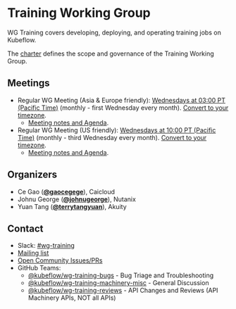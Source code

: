 <!---
This is an autogenerated file!

Please do not edit this file directly, but instead make changes to the
sigs.yaml file in the project root.

To understand how this file is generated, see https://github.com/kubeflow/community/blob/master/generator/README.md
--->
# Training Working Group

WG Training covers developing, deploying, and operating training jobs on Kubeflow.

The [charter](charter.md) defines the scope and governance of the Training Working Group.

## Meetings
* Regular WG Meeting (Asia & Europe friendly): [Wednesdays at 03:00 PT (Pacific Time)]() (monthly - first Wednesday every month). [Convert to your timezone](http://www.thetimezoneconverter.com/?t=03:00&tz=PT%20%28Pacific%20Time%29).
  * [Meeting notes and Agenda](https://docs.google.com/document/d/1K0Qfr0zTuARtAg7ETg9hsMZPh0MT2QUxqGAYvM1Vpec/edit).
* Regular WG Meeting (US friendly): [Wednesdays at 10:00 PT (Pacific Time)]() (monthly - third Wednesday every month). [Convert to your timezone](http://www.thetimezoneconverter.com/?t=10:00&tz=PT%20%28Pacific%20Time%29).
  * [Meeting notes and Agenda](https://docs.google.com/document/d/1K0Qfr0zTuARtAg7ETg9hsMZPh0MT2QUxqGAYvM1Vpec/edit).

## Organizers

* Ce Gao (**[@gaocegege](https://github.com/gaocegege)**), Caicloud
* Johnu George (**[@johnugeorge](https://github.com/johnugeorge)**), Nutanix
* Yuan Tang (**[@terrytangyuan](https://github.com/terrytangyuan)**), Akuity

## Contact
- Slack: [#wg-training](https://kubeflow.slack.com/messages/wg-training)
- [Mailing list](https://groups.google.com/forum/#!forum/kubeflow-discuss)
- [Open Community Issues/PRs](https://github.com/kubeflow/community/labels/wg%2Farea/wg-training)
- GitHub Teams:
    - [@kubeflow/wg-training-bugs](https://github.com/orgs/kubeflow/teams/wg-training-bugs) - Bug Triage and Troubleshooting
    - [@kubeflow/wg-training-machinery-misc](https://github.com/orgs/kubeflow/teams/wg-training-machinery-misc) - General Discussion
    - [@kubeflow/wg-training-reviews](https://github.com/orgs/kubeflow/teams/wg-training-reviews) - API Changes and Reviews (API Machinery APIs, NOT all APIs)
<!-- BEGIN CUSTOM CONTENT -->

<!-- END CUSTOM CONTENT -->
